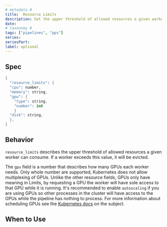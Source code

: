 ```yaml
---
# metadata # 
title:  Resource Limits
description: Set the upper threshold of allowed resources a given worker can consume.
date: 
# taxonomy #
tags: ["pipelines", "pps"]
series:
seriesPart:
label: optional
---
```


## Spec

```s
{
  "resource_limits": {
  "cpu": number,
  "memory": string,
  "gpu": {
    "type": string,
    "number": int
    }
  "disk": string,
  },
}
```

## Behavior 

`resource_limits` describes the upper threshold of allowed resources a given
worker can consume. If a worker exceeds this value, it will be evicted.

The `gpu` field is a number that describes how many GPUs each worker needs.
Only whole number are supported, Kubernetes does not allow multiplexing of
GPUs. Unlike the other resource fields, GPUs only have meaning in Limits, by
requesting a GPU the worker will have sole access to that GPU while it is
running. It's recommended to enable `autoscaling` if you are using GPUs so other
processes in the cluster will have access to the GPUs while the pipeline has
nothing to process. For more information about scheduling GPUs see the
[Kubernetes docs](https://kubernetes.io/docs/tasks/manage-gpus/scheduling-gpus/)
on the subject.


## When to Use 
